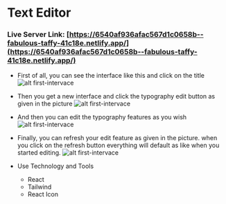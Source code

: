 # Text Editor

### Live Server Link: [https://6540af936afac567d1c0658b--fabulous-taffy-41c18e.netlify.app/](https://6540af936afac567d1c0658b--fabulous-taffy-41c18e.netlify.app/)

* First of all, you can see the interface like this and click on the title ![alt first-intervace](https://i.ibb.co/QCrH87T/Screenshot-2.png)

* Then you get a new interface and click the typography edit button as given in the picture ![alt first-intervace](https://i.ibb.co/grc3pGb/Screenshot-3.png)

* And then you can edit the typography features as you wish ![alt first-intervace](https://i.ibb.co/QjfrsYF/Screenshot-4.png)

* Finally, you can refresh your edit feature as given in the picture. when you click on the refresh button everything will default as like when you started editing. ![alt first-intervace](https://i.ibb.co/mbhB873/Screenshot-5.png)

* Use Technology and Tools
    - React
    - Tailwind
    - React Icon
